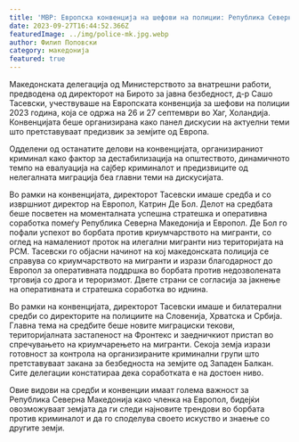 ```yaml
---
title: 'МВР: Европска конвенција на шефови на полиции: Република Северна Македонија успешно се справува со криумчарите на мигранти - 27 СЕПТЕМВРИ 2023'
date: 2023-09-27T16:44:52.366Z
featuredImage: ../img/police-mk.jpg.webp
author: Филип Поповски
category: македонија
featured: true
---
```

Македонската делегација од Министерството за внатрешни работи, предводена од директорот на Бирото за јавна безбедност, д-р Сашо Тасевски, учествуваше на Европската конвенција за шефови на полиции 2023 година, која се одржа на 26 и 27 септември во Хаг, Холандија. Конвенцијата беше организирана како панел дискусии на актуелни теми што претставуваат предизвик за земјите од Европа.

Одделени од останатите делови на конвенцијата, организираниот криминал како фактор за дестабилизација на општеството, динамичното темпо на евалуација на сајбер криминалот и предизвиците од нелегалната миграција беа главни теми на дискусијата. 

Во рамки на конвенцијата, директорот Тасевски имаше средба и со извршниот директор на Европол, Катрин Де Бол. Делот на средбата беше посветен на моменталната успешна стратешка и оперативна соработка помеѓу Република Северна Македонија и Европол. Де Бол го пофали успехот во борбата против криумчарството на мигранти, со оглед на намалениот проток на илегални мигранти низ територијата на РСМ. Тасевски го објасни начинот на кој македонската полиција се справува со криумчарството на мигранти и изрази благодарност до Европол за оперативната поддршка во борбата против недозволената трговија со дрога и тероризмот. Двете страни се согласија за јакнење на оперативната и стратешка соработка во иднина.

Во рамки на конвенцијата, директорот Тасевски имаше и билатерални средби со директорите на полициите на Словенија, Хрватска и Србија. Главна тема на средбите беше новите миграциски текови, територијалната застапеност на Фронтекс и заедничкиот пристап во спречувањето на криумчарењето на мигранти. Секоја земја изрази готовност за контрола на организираните криминални групи што претставуваат закана за безбедноста на земјите од Западен Балкан. Сите делегации констатираа дека соработката е на достоен ниво.

Овие видови на средби и конвенции имаат голема важност за Република Северна Македонија како членка на Европол, бидејќи овозможуваат земјата да ги следи најновите трендови во борбата против криминалот и да го споделува своето искуство и знаење со другите земји.
